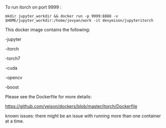 To run itorch on port 9999 :

```mkdir jupyter_workdir && docker run -p 9999:8888 -v $HOME/jupyter_workdir:/home/jovyan/work -it devyeison/jupyteritorch```



This docker image contains the following:

-jupyter

-itorch

-torch7

-cuda

-opencv

-boost

Please see the Dockerfile for more details:

https://github.com/yeison/dockers/blob/master/itorch/Dockerfile

known issues:  there might be an issue with running more than one container at a time.
